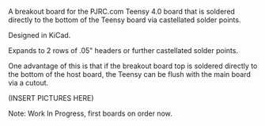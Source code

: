 A breakout board for the PJRC.com Teensy 4.0 board that is soldered directly to the bottom of the Teensy board via castellated solder points.

Designed in KiCad.

Expands to 2 rows of .05" headers or further castellated solder points.

One advantage of this is that if the breakout board top is soldered directly
to the bottom of the host board, the Teensy can be flush with the main board via a cutout.

(INSERT PICTURES HERE)

Note: Work In Progress, first boards on order now.
